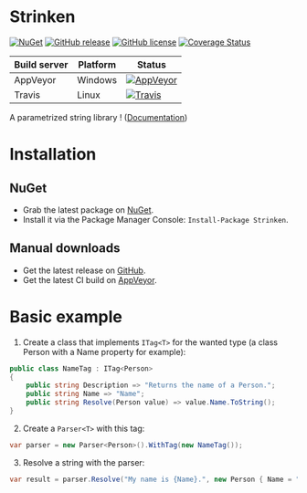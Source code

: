 # Strinken

[![NuGet](https://img.shields.io/nuget/v/Strinken.svg)](https://www.nuget.org/packages/Strinken/)
[![GitHub release](https://img.shields.io/github/release/k94ll13nn3/Strinken.svg)](https://github.com/k94ll13nn3/Strinken/releases/latest)
[![GitHub license](https://img.shields.io/badge/license-MIT-blue.svg)](https://raw.githubusercontent.com/k94ll13nn3/Strinken/master/LICENSE)
[![Coverage Status](https://coveralls.io/repos/github/k94ll13nn3/Strinken/badge.svg?branch=master)](https://coveralls.io/github/k94ll13nn3/Strinken?branch=master)

| Build server   | Platform     | Status                                                                                                                    |
|----------------|--------------|---------------------------------------------------------------------------------------------------------------------------|
| AppVeyor       | Windows      | [![AppVeyor](https://ci.appveyor.com/api/projects/status/038gqsusfw0srmst/branch/master?svg=true)](https://ci.appveyor.com/project/k94ll13nn3/strinken) |
| Travis         | Linux        | [![Travis](https://travis-ci.org/k94ll13nn3/Strinken.svg?branch=master)](https://travis-ci.org/k94ll13nn3/Strinken) |

A parametrized string library ! ([Documentation](https://k94ll13nn3.github.io/Strinken/))

# Installation

## NuGet

- Grab the latest package on [NuGet](https://www.nuget.org/packages/Strinken/).
- Install it via the Package Manager Console: `Install-Package Strinken`.

## Manual downloads

- Get the latest release on [GitHub](https://github.com/k94ll13nn3/Strinken/releases/latest).
- Get the latest CI build on [AppVeyor](https://ci.appveyor.com/project/k94ll13nn3/strinken/build/artifacts).

# Basic example

1. Create a class that implements `ITag<T>` for the wanted type (a class Person with a Name property for example):

``` csharp
public class NameTag : ITag<Person>
{
    public string Description => "Returns the name of a Person.";
    public string Name => "Name";
    public string Resolve(Person value) => value.Name.ToString();
}
```

2. Create a `Parser<T>` with this tag:

``` csharp
var parser = new Parser<Person>().WithTag(new NameTag());
```

3. Resolve a string with the parser:

``` csharp
var result = parser.Resolve("My name is {Name}.", new Person { Name = "James" }); // will return "My name is James."
```